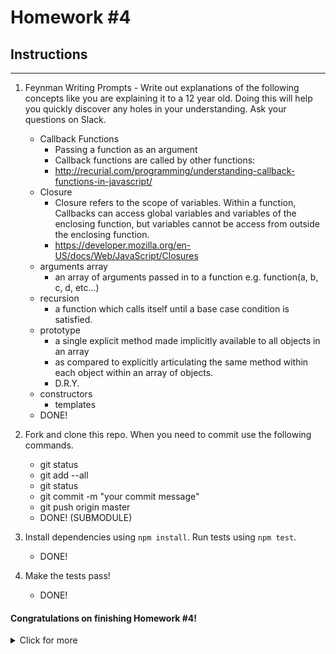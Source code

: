 # Homework #4

## Instructions
---
1. Feynman Writing Prompts - Write out explanations of the following concepts like you are explaining it to a 12 year old.  Doing this will help you quickly discover any holes in your understanding.  Ask your questions on Slack.

	* Callback Functions
		- Passing a function as an argument
		- Callback functions are called by other functions:
		- http://recurial.com/programming/understanding-callback-functions-in-javascript/
	* Closure
		- Closure refers to the scope of variables. Within a function, Callbacks can access global variables and variables of the enclosing function, but variables cannot be access from outside the enclosing function.
		- https://developer.mozilla.org/en-US/docs/Web/JavaScript/Closures
	* arguments array
		- an array of arguments passed in to a function e.g. function(a, b, c, d, etc...)
	* recursion
		- a function which calls itself until a base case condition is satisfied.
	* prototype
		- a single explicit method made implicitly available to all objects in an array
		- as compared to explicitly articulating the same method within each object within an array of objects.
		- D.R.Y.
	* constructors
		- templates
	- DONE!


2. Fork and clone this repo.  When you need to commit use the following commands.

	* git status
	* git add --all
	* git status
	* git commit -m "your commit message"
	* git push origin master
	- DONE! (SUBMODULE)

3. Install dependencies using `npm install`.  Run tests using `npm test`.
	- DONE!

4. Make the tests pass!
	- DONE!


#### Congratulations on finishing Homework #4!
<details><summary> Click for more</summary><p>
Apply to our full-time or part-time immersive program to learn cutting edge technologies that are used by top technology companies around the world.

Our part-time and full-time courses are 13 intense weeks of focused study on the most relevant technologies.  

Class sizes are small to ensure that each student gets individual attention from our world class instructors to help them succeed.  We also provide career support both during and after the course to help you succeed.  We are committed to your success.

For more information visit: https://www.lambdaschool.com
</p></details>
